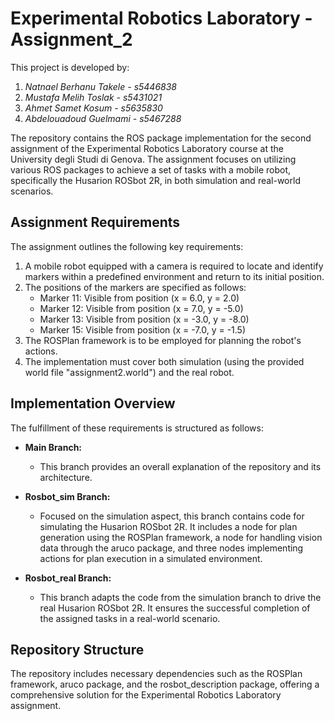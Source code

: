 # Experimental Robotics Laboratory - Assignment_2
This project is developed by:
1. *Natnael Berhanu Takele - s5446838*
2. *Mustafa Melih Toslak - s5431021*
3. *Ahmet Samet Kosum - s5635830*
4. *Abdelouadoud Guelmami - s5467288*

The repository contains the ROS package implementation for the second assignment of the Experimental Robotics Laboratory course at the University degli Studi di Genova. The assignment focuses on utilizing various ROS packages to achieve a set of tasks with a mobile robot, specifically the Husarion ROSbot 2R, in both simulation and real-world scenarios.

## Assignment Requirements

The assignment outlines the following key requirements:

1. A mobile robot equipped with a camera is required to locate and identify markers within a predefined environment and return to its initial position.
2. The positions of the markers are specified as follows:
   - Marker 11: Visible from position (x = 6.0, y = 2.0)
   - Marker 12: Visible from position (x = 7.0, y = -5.0)
   - Marker 13: Visible from position (x = -3.0, y = -8.0)
   - Marker 15: Visible from position (x = -7.0, y = -1.5)
3. The ROSPlan framework is to be employed for planning the robot's actions.
4. The implementation must cover both simulation (using the provided world file "assignment2.world") and the real robot.

## Implementation Overview

The fulfillment of these requirements is structured as follows:

- **Main Branch:**
  - This branch provides an overall explanation of the repository and its architecture.

- **Rosbot_sim Branch:**
  - Focused on the simulation aspect, this branch contains code for simulating the Husarion ROSbot 2R. It includes a node for plan generation using the ROSPlan framework, a node for handling vision data through the aruco package, and three nodes implementing actions for plan execution in a simulated environment.

- **Rosbot_real Branch:**
  - This branch adapts the code from the simulation branch to drive the real Husarion ROSbot 2R. It ensures the successful completion of the assigned tasks in a real-world scenario.

## Repository Structure

The repository includes necessary dependencies such as the ROSPlan framework, aruco package, and the rosbot_description package, offering a comprehensive solution for the Experimental Robotics Laboratory assignment.

